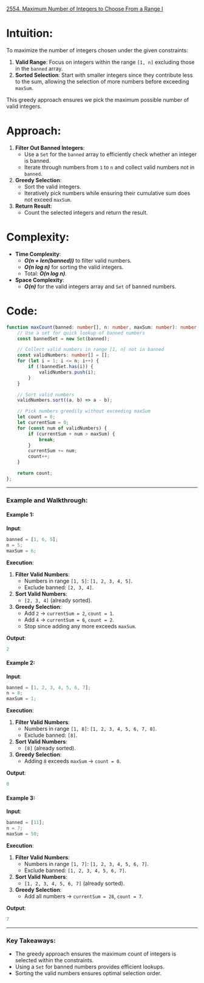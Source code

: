 [2554. Maximum Number of Integers to Choose From a Range I](https://leetcode.com/problems/maximum-number-of-integers-to-choose-from-a-range-i/)

# Intuition:

To maximize the number of integers chosen under the given constraints:
1. **Valid Range**: Focus on integers within the range `[1, n]` excluding those in the `banned` array.
2. **Sorted Selection**: Start with smaller integers since they contribute less to the sum, allowing the selection of more numbers before exceeding `maxSum`.

This greedy approach ensures we pick the maximum possible number of valid integers.

# Approach:

1. **Filter Out Banned Integers**:
    - Use a `Set` for the `banned` array to efficiently check whether an integer is banned.
    - Iterate through numbers from `1` to `n` and collect valid numbers not in `banned`.
2. **Greedy Selection**: 
    - Sort the valid integers.
    - Iteratively pick numbers while ensuring their cumulative sum does not exceed `maxSum`.
3. **Return Result**:    
    - Count the selected integers and return the result.

# Complexity:

- **Time Complexity**:
    - ***O(n + len(banned))*** to filter valid numbers.
    - ***O(n log ⁡n)*** for sorting the valid integers.
    - Total: ***O(n log ⁡n)***.
- **Space Complexity**:
    - ***O(n)*** for the valid integers array and `Set` of banned numbers.

# Code:

```typescript
function maxCount(banned: number[], n: number, maxSum: number): number {
    // Use a set for quick lookup of banned numbers
    const bannedSet = new Set(banned);

    // Collect valid numbers in range [1, n] not in banned
    const validNumbers: number[] = [];
    for (let i = 1; i <= n; i++) {
        if (!bannedSet.has(i)) {
            validNumbers.push(i);
        }
    }

    // Sort valid numbers
    validNumbers.sort((a, b) => a - b);

    // Pick numbers greedily without exceeding maxSum
    let count = 0;
    let currentSum = 0;
    for (const num of validNumbers) {
        if (currentSum + num > maxSum) {
            break;
        }
        currentSum += num;
        count++;
    }

    return count;
};

```

---

### Example and Walkthrough:

#### Example 1:

**Input**:

```typescript
banned = [1, 6, 5];
n = 5;
maxSum = 6;
```

**Execution**:

1. **Filter Valid Numbers**:
    - Numbers in range `[1, 5]`: `[1, 2, 3, 4, 5]`.
    - Exclude banned: `[2, 3, 4]`.
2. **Sort Valid Numbers**:
    - `[2, 3, 4]` (already sorted).
3. **Greedy Selection**:
    - Add `2` → `currentSum = 2`, `count = 1`.
    - Add `4` → `currentSum = 6`, `count = 2`.
    - Stop since adding any more exceeds `maxSum`.

**Output**:

```typescript
2
```

#### Example 2:

**Input**:

```typescript
banned = [1, 2, 3, 4, 5, 6, 7];
n = 8;
maxSum = 1;
```

**Execution**:

1. **Filter Valid Numbers**:
    - Numbers in range `[1, 8]`: `[1, 2, 3, 4, 5, 6, 7, 8]`.
    - Exclude banned: `[8]`.
2. **Sort Valid Numbers**:
    - `[8]` (already sorted).
3. **Greedy Selection**:
    - Adding `8` exceeds `maxSum` → `count = 0`.

**Output**:

```typescript
0
```

#### Example 3:

**Input**:

```typescript
banned = [11];
n = 7;
maxSum = 50;
```

**Execution**:

1. **Filter Valid Numbers**:
    - Numbers in range `[1, 7]`: `[1, 2, 3, 4, 5, 6, 7]`.
    - Exclude banned: `[1, 2, 3, 4, 5, 6, 7]`.
2. **Sort Valid Numbers**:
    - `[1, 2, 3, 4, 5, 6, 7]` (already sorted).
3. **Greedy Selection**:
    - Add all numbers → `currentSum = 28`, `count = 7`.

**Output**:

```typescript
7
```

---

### Key Takeaways:

- The greedy approach ensures the maximum count of integers is selected within the constraints.
- Using a `Set` for banned numbers provides efficient lookups.
- Sorting the valid numbers ensures optimal selection order.